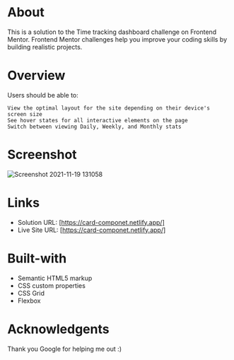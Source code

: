 # About

  This is a solution to the Time tracking dashboard challenge on Frontend Mentor. Frontend Mentor challenges help you improve your coding skills by building realistic projects.


# Overview

  Users should be able to:

    View the optimal layout for the site depending on their device's screen size
    See hover states for all interactive elements on the page
    Switch between viewing Daily, Weekly, and Monthly stats
# Screenshot
 ![Screenshot 2021-11-19 131058](https://user-images.githubusercontent.com/54317834/142584321-aebcf82a-a681-4494-86da-941ae07b2961.jpg)
 
# Links
  - Solution URL: [https://card-componet.netlify.app/]
  - Live Site URL:  [https://card-componet.netlify.app/]
# Built-with
  - Semantic HTML5 markup
  - CSS custom properties
  - CSS Grid
  - Flexbox
# Acknowledgents
   Thank you Google for helping me out :)
